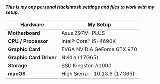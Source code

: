 ***This is my ony personal Hackintosh settings and files to work with my setup.*** <br />

|Hardware|My Setup|
|---|---|
|**Motherboard**|Asus Z97M-PLUS|
|**CPU / Processor**|Intel® Core™ i5-4690K|
|**Graphic Card**|EVGA NVIDIA GeForce GTX 970|
|**Graphic Card Driver**|Nvidia (17G65)|
|**Storage**|SSD Kingston A1000|
|**macOS**|High Sierra - 10.13.6 (17G65)|


